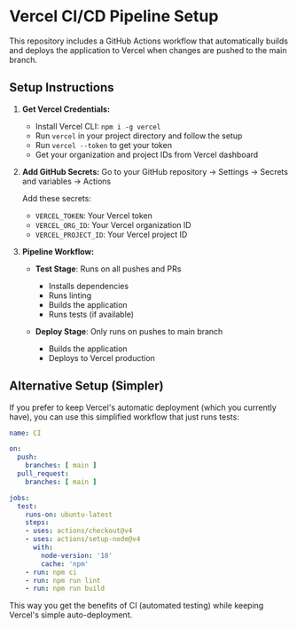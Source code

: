 # Vercel CI/CD Pipeline Setup

This repository includes a GitHub Actions workflow that automatically builds and deploys the application to Vercel when changes are pushed to the main branch.

## Setup Instructions

1. **Get Vercel Credentials:**
   - Install Vercel CLI: `npm i -g vercel`
   - Run `vercel` in your project directory and follow the setup
   - Run `vercel --token` to get your token
   - Get your organization and project IDs from Vercel dashboard

2. **Add GitHub Secrets:**
   Go to your GitHub repository → Settings → Secrets and variables → Actions
   
   Add these secrets:
   - `VERCEL_TOKEN`: Your Vercel token
   - `VERCEL_ORG_ID`: Your Vercel organization ID  
   - `VERCEL_PROJECT_ID`: Your Vercel project ID

3. **Pipeline Workflow:**
   - **Test Stage**: Runs on all pushes and PRs
     - Installs dependencies
     - Runs linting
     - Builds the application
     - Runs tests (if available)
   
   - **Deploy Stage**: Only runs on pushes to main branch
     - Builds the application
     - Deploys to Vercel production

## Alternative Setup (Simpler)

If you prefer to keep Vercel's automatic deployment (which you currently have), you can use this simplified workflow that just runs tests:

```yaml
name: CI

on:
  push:
    branches: [ main ]
  pull_request:
    branches: [ main ]

jobs:
  test:
    runs-on: ubuntu-latest
    steps:
    - uses: actions/checkout@v4
    - uses: actions/setup-node@v4
      with:
        node-version: '18'
        cache: 'npm'
    - run: npm ci
    - run: npm run lint
    - run: npm run build
```

This way you get the benefits of CI (automated testing) while keeping Vercel's simple auto-deployment.